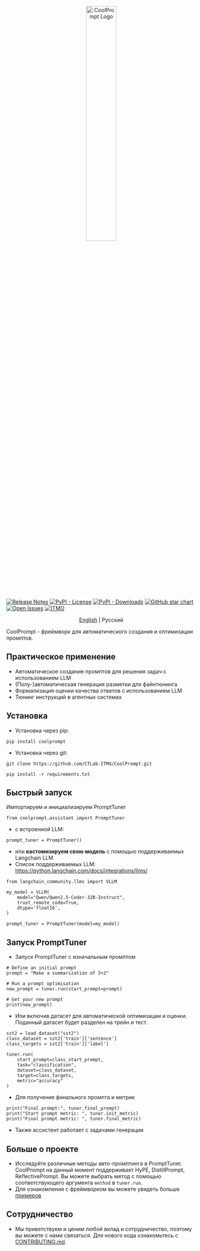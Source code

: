 <p align="center">
    <picture>
    <source media="(prefers-color-scheme: light)" srcset="docs/images/logo_light.png">
    <source media="(prefers-color-scheme: dark)" srcset="docs/images/logo_dark.png">
    <img alt="CoolPrompt Logo" width="40%" height="40%">
    </picture>
</p>

[![Release Notes](https://img.shields.io/github/release/CTLab-ITMO/CoolPrompt?style=flat-square)](https://github.com/CTLab-ITMO/CoolPrompt/releases)
[![PyPI - License](https://img.shields.io/github/license/CTLab-ITMO/CoolPrompt?style=BadgeStyleOptions.DEFAULT&logo=opensourceinitiative&logoColor=white&color=blue)](https://opensource.org/license/apache-2-0)
[![PyPI - Downloads](https://img.shields.io/pypi/dm/coolprompt?style=flat-square)](https://pypistats.org/packages/coolprompt)
[![GitHub star chart](https://img.shields.io/github/stars/CTLab-ITMO/CoolPrompt?style=flat-square)](https://star-history.com/#CTLab-ITMO/CoolPrompt)
[![Open Issues](https://img.shields.io/github/issues-raw/CTLab-ITMO/CoolPrompt?style=flat-square)](https://github.com/CTLab-ITMO/CoolPrompt/issues)
[![ITMO](https://raw.githubusercontent.com/aimclub/open-source-ops/43bb283758b43d75ec1df0a6bb4ae3eb20066323/badges/ITMO_badge.svg)](https://itmo.ru/)


<p align="center">
    <a href="https://github.com/CTLab-ITMO/CoolPrompt/blob/master/README.md">English</a> | 
    Русский
</p>

CoolPrompt - фреймворк для автоматического создания и оптимизации промптов.

## Практическое применение

- Автоматическое создание промптов для решения задач с использованием LLM
- (Полу-)автоматическая генерация разметки для файнтюнинга
- Формализация оценки качества ответов с использованием LLM
- Тюнинг инструкций в агентных системах

## Установка
- Установка через pip:
```
pip install coolprompt
```

- Установка через git:
```
git clone https://github.com/CTLab-ITMO/CoolPrompt.git

pip install -r requirements.txt
```

## Быстрый запуск

Импортируем и инициализируем PromptTuner
```
from coolprompt.assistant import PromptTuner
```

- с встроенной LLM:
```
prompt_tuner = PromptTuner()
```

- или __кастомизируем свою модель__ с помощью поддерживаемых Langchain LLM
- Список поддерживаемых LLM: https://python.langchain.com/docs/integrations/llms/
```
from langchain_community.llms import VLLM

my_model = VLLM(
    model="Qwen/Qwen2.5-Coder-32B-Instruct",
    trust_remote_code=True,
    dtype='float16',
)

prompt_tuner = PromptTuner(model=my_model)
```

## Запуск PromptTuner
- Запуск PromptTuner с изначальным промптом
```
# Define an initial prompt
prompt = "Make a summarization of 2+2"

# Run a prompt optimisation
new_prompt = tuner.run(start_prompt=prompt)

# Get your new prompt
print(new_prompt)
```

- Или включив датасет для автоматической оптимизации и оценки. Поданный датасет будет разделен на трейн и тест.
```
sst2 = load_dataset("sst2")
class_dataset = sst2['train']['sentence']
class_targets = sst2['train']['label']

tuner.run(
    start_prompt=class_start_prompt,
    task="classification",
    dataset=class_dataset,
    target=class_targets,
    metric="accuracy"
)
```

- Для получения финального промпта и метрик
```
print("Final prompt:", tuner.final_prompt)
print("Start prompt metric: ", tuner.init_metric)
print("Final prompt metric: ", tuner.final_metric)
```
- Также ассистент работает с задачами генерации

## Больше о проекте
- Исследуйте различные методы авто-промптинга в PromptTuner. CoolPrompt на данный момент поддерживает HyPE, DistillPrompt, ReflectivePrompt. Вы можете выбрать метод с помощью соответствующего аргумента `method` в `tuner.run`.
- Для ознакомления с фреймворком вы можете увидеть больше <a href="https://github.com/CTLab-ITMO/CoolPrompt/blob/master/notebooks/examples">примеров</a> 

## Сотрудничество
- Мы приветствуем и ценим любой вклад и сотрудничество, поэтому вы можете с нами связаться. Для нового кода ознакомьтесь с <a href="https://github.com/CTLab-ITMO/CoolPrompt/blob/master/docs/CONTRIBUTING.md">CONTRIBUTING.md</a>.